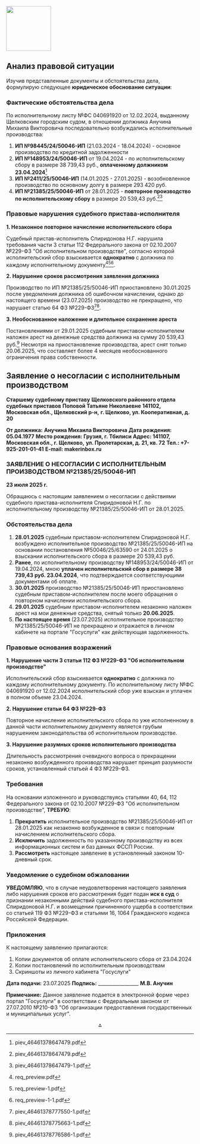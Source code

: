 <img src="https://r2cdn.perplexity.ai/pplx-full-logo-primary-dark%402x.png" class="logo" width="120"/>

## Анализ правовой ситуации

Изучив представленные документы и обстоятельства дела, формулирую следующее **юридическое обоснование ситуации**:

### Фактические обстоятельства дела

По исполнительному листу №ФС 040691920 от 12.02.2024, выданному Щелковским городским судом, в отношении должника Анучина Михаила Викторовича последовательно возбуждались исполнительные производства:

1. **ИП №98445/24/50046-ИП** (21.03.2024 - 18.04.2024) - основное производство по кредитной задолженности
2. **ИП №148953/24/50046-ИП** от 19.04.2024 - по исполнительскому сбору в размере 38 739,43 руб., **оплаченному должником 23.04.2024**[^1]
3. **ИП №2411/25/50046-ИП** (14.01.2025 - 27.01.2025) - возобновленное производство по основному долгу в размере 293 420 руб.
4. **ИП №21385/25/50046-ИП** от 28.01.2025 - **повторное производство по исполнительскому сбору** в размере 20 539,43 руб.[^1][^2]

### Правовые нарушения судебного пристава-исполнителя

**1. Незаконное повторное начисление исполнительского сбора**

Судебный пристав-исполнитель Спиридонова Н.Г. нарушила требования части 3 статьи 112 Федерального закона от 02.10.2007 №229-ФЗ "Об исполнительном производстве", согласно которой исполнительский сбор взыскивается **однократно** с должника по каждому исполнительному документу[^3][^4][^5].

**2. Нарушение сроков рассмотрения заявления должника**

Производство по ИП №21385/25/50046-ИП приостановлено 30.01.2025 после уведомления должника об ошибочном начислении, однако до настоящего времени (23.07.2025) производство не прекращено, что нарушает статью 64 ФЗ №229-ФЗ[^6][^7].

**3. Необоснованное наложение и длительное сохранение ареста**

Постановлениями от 29.01.2025 судебным приставом-исполнителем наложен арест на денежные средства должника на сумму 20 539,43 руб.[^8] Несмотря на приостановление производства, арест снят только 20.06.2025, что составляет более 4 месяцев необоснованного ограничения права собственности.

## Заявление о несогласии с исполнительным производством

**Старшему судебному приставу**
**Щелковского районного отдела**
**судебных приставов**
**Поповой Татьяне Николаевне**
**141102, Московская обл., Щелковский р-н,**
**г. Щелково, ул. Кооперативная, д. 20**

**От должника:**
**Анучина Михаила Викторовича**
**Дата рождения: 05.04.1977**
**Место рождения: Грузия, г. Тбилиси**
**Адрес: 141107, Московская обл., г. Щелково,**
**ул. Пролетарская, д. 21, кв. 72**
**Тел.: +7-925-201-01-41**
**E-mail: makerinbox.ru**

### ЗАЯВЛЕНИЕ О НЕСОГЛАСИИ С ИСПОЛНИТЕЛЬНЫМ ПРОИЗВОДСТВОМ №21385/25/50046-ИП

**23 июля 2025 г.**

Обращаюсь с настоящим заявлением о несогласии с действиями судебного пристава-исполнителя Спиридоновой Н.Г. по исполнительному производству №21385/25/50046-ИП от 28.01.2025.

### Обстоятельства дела

1. **28.01.2025** судебным приставом-исполнителем Спиридоновой Н.Г. возбуждено исполнительное производство №21385/25/50046-ИП на основании постановления №50046/25/63590 от 24.01.2025 о взыскании исполнительского сбора в размере 20 539,43 руб.
2. **Ранее**, по исполнительному производству №148953/24/50046-ИП от 19.04.2024, мною **уплачен исполнительский сбор в размере 38 739,43 руб. 23.04.2024**, что подтверждается соответствующими документами об оплате.
3. **30.01.2025** производство №21385/25/50046-ИП приостановлено судебным приставом-исполнителем после моего обращения о повторном начислении исполнительского сбора.
4. **29.01.2025** судебным приставом-исполнителем незаконно наложен арест на мои денежные средства, снятый только **20.06.2025**.
5. **По настоящее время** (23.07.2025) исполнительное производство №21385/25/50046-ИП не прекращено и отражается в личном кабинете на портале "Госуслуги" как действующая задолженность.

### Правовые основания возражений

**1. Нарушение части 3 статьи 112 ФЗ №229-ФЗ "Об исполнительном производстве"**

Исполнительский сбор взыскивается **однократно** с должника по каждому исполнительному документу. По исполнительному листу №ФС 040691920 от 12.02.2024 исполнительский сбор уже взыскан и уплачен в полном объеме 23.04.2024.

**2. Нарушение статьи 64 ФЗ №229-ФЗ**

Повторное начисление исполнительского сбора по уже исполненному в данной части исполнительному документу является грубым нарушением законодательства об исполнительном производстве.

**3. Нарушение разумных сроков исполнительного производства**

Длительность рассмотрения очевидного вопроса о прекращении незаконно возбужденного производства нарушает принцип разумности сроков, установленный статьей 4 ФЗ №229-ФЗ.

### Требования

На основании изложенного и руководствуясь статьями 40, 64, 112 Федерального закона от 02.10.2007 №229-ФЗ "Об исполнительном производстве", **ТРЕБУЮ**:

1. **Прекратить** исполнительное производство №21385/25/50046-ИП от 28.01.2025 как незаконно возбужденное в связи с повторным начислением исполнительского сбора.
2. **Исключить** задолженность по указанному производству из всех информационных систем и баз данных ФССП России.
3. **Рассмотреть** настоящее заявление в установленный законом 10-дневный срок.

### Уведомление о судебном обжаловании

**УВЕДОМЛЯЮ**, что в случае неудовлетворения настоящего заявления либо нарушения сроков его рассмотрения будет подан **иск в суд** о признании незаконными действий судебного пристава-исполнителя Спиридоновой Н.Г. и возмещении причиненного ущерба в соответствии со статьей 119 ФЗ №229-ФЗ и статьями 16, 1064 Гражданского кодекса Российской Федерации.

### Приложения

К настоящему заявлению прилагаются:

1. Копии документов об оплате исполнительского сбора от 23.04.2024
2. Копии постановлений по исполнительным производствам
3. Скриншоты из личного кабинета "Госуслуги"

**Дата подачи:** 23.07.2025
**Подпись:** _________________ **М.В. Анучин**

**Примечание:** Данное заявление подается в электронной форме через портал "Госуслуги" в соответствии с Федеральным законом от 27.07.2010 №210-ФЗ "Об организации предоставления государственных и муниципальных услуг".

<div style="text-align: center">⁂</div>

[^1]: piev_46461378647479.pdf

[^2]: piev_46461378647479-1.pdf

[^3]: req_preview.pdf

[^4]: req_preview-1.pdf

[^5]: req_preview-1-1.pdf

[^6]: piev_46461378777550-1.pdf

[^7]: piev_46461378775663-1.pdf

[^8]: piev_46461378776586-1.pdf

[^9]: piev_46461410560610.pdf

[^10]: piev_46461397570776-1.pdf

[^11]: piev_46461397570776-1-1.pdf

[^12]: piev_46461387004915-3.pdf

[^13]: piev_46461387004915-2.pdf

[^14]: piev_46461378777584-1.pdf

[^15]: piev_46461378780582-1.pdf

